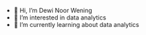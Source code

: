 - 👋 Hi, I’m Dewi Noor Wening
- 👀 I’m interested in data analytics
- 🌱 I’m currently learning about data analytics

<!---
dewinoorwening/dewinoorwening is a ✨ special ✨ repository because its `README.md` (this file) appears on your GitHub profile.
You can click the Preview link to take a look at your changes.
--->

